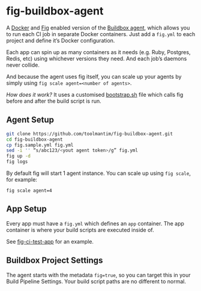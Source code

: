 # fig-buildbox-agent

A [Docker](http://docker.io/) and [Fig](http://fig.sh/) enabled version of the [Buildbox agent](https://github.com/buildbox/buildbox-agent), which allows you to run each CI job in separate Docker containers. Just add a `fig.yml` to each project and define it’s Docker configuration.

Each app can spin up as many containers as it needs (e.g. Ruby, Postgres, Redis, etc) using whichever versions they need. And each job’s daemons never collide.

And because the agent uses fig itself, you can scale up your agents by simply using `fig scale agent=<number of agents>`.

*How does it work?* It uses a customised [bootstrap.sh](bootstrap.sh#59) file which calls fig before and after the build script is run.

## Agent Setup

```bash
git clone https://github.com/toolmantim/fig-buildbox-agent.git
cd fig-buildbox-agent
cp fig.sample.yml fig.yml
sed -i '' “s/abc123/<yout agent token>/g” fig.yml
fig up -d
fig logs
```

By default fig will start 1 agent instance. You can scale up using `fig scale`, for example:

```
fig scale agent=4
```

## App Setup

Every app must have a `fig.yml` which defines an `app` container. The app container is where your build scripts are executed inside of.

See [fig-ci-test-app](https://github.com/toolmantim/fig-ci-test-app) for an example.

## Buildbox Project Settings

The agent starts with the metadata `fig=true`, so you can target this in your Build Pipeline Settings. Your build script paths are no different to normal.